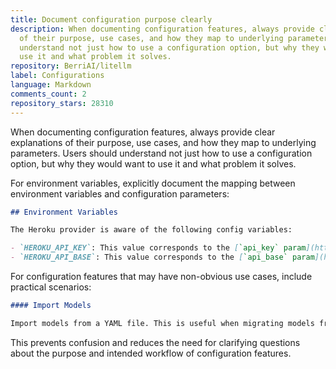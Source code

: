 ```yaml
---
title: Document configuration purpose clearly
description: When documenting configuration features, always provide clear explanations
  of their purpose, use cases, and how they map to underlying parameters. Users should
  understand not just how to use a configuration option, but why they would want to
  use it and what problem it solves.
repository: BerriAI/litellm
label: Configurations
language: Markdown
comments_count: 2
repository_stars: 28310
---
```


When documenting configuration features, always provide clear explanations of their purpose, use cases, and how they map to underlying parameters. Users should understand not just how to use a configuration option, but why they would want to use it and what problem it solves.

For environment variables, explicitly document the mapping between environment variables and configuration parameters:

```markdown
## Environment Variables

The Heroku provider is aware of the following config variables:

- `HEROKU_API_KEY`: This value corresponds to the [`api_key` param](https://docs.litellm.ai/docs/set_keys#litellmapi_key). Set this to the value of Heroku's `INFERENCE_KEY` config variable.
- `HEROKU_API_BASE`: This value corresponds to the [`api_base` param](https://docs.litellm.ai/docs/set_keys#litellmapi_base). Set this to the value of Heroku's `INFERENCE_URL` config variable.
```

For configuration features that may have non-obvious use cases, include practical scenarios:

```markdown
#### Import Models

Import models from a YAML file. This is useful when migrating models from a self-hosted instance to a cloud instance, allowing you to gradually port your existing configuration.
```

This prevents confusion and reduces the need for clarifying questions about the purpose and intended workflow of configuration features.